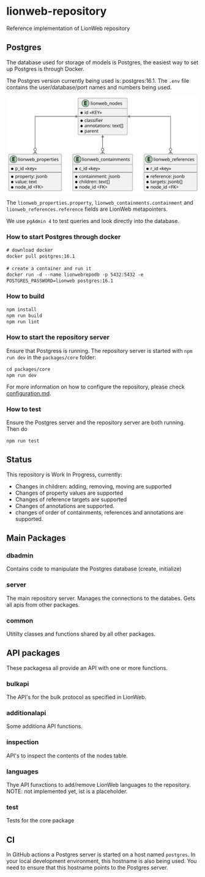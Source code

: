# lionweb-repository
Reference implementation of LionWeb repository

## Postgres
The database used for storage of models is Postgres, 
the easiest way to set up Postgres is through Docker.

The Postgres version currently being used is: postgres:16.1.
The `.env` file contains the user/database/port names and numbers being used.

![picture of database schema](docs/database-schema.svg "Database Schema")

The `lionweb_properties.property`, `lionweb_containments.containment` and `lionweb_references.reference` 
fields are LionWeb metapointers.

We use `pgAdmin 4` to test queries and look directly into the database. 

### How to start Postgres through docker

```
# download docker
docker pull postgres:16.1

# create a container and run it
docker run -d --name lionwebrepodb -p 5432:5432 -e POSTGRES_PASSWORD=lionweb postgres:16.1
```

### How to build

```
npm install
npm run build
npm run lint
```

### How to start the repository server
Ensure that Postgress is running.
The repository server is started with `npm run dev` in  the `packages/core` folder:

```
cd packages/core
npm run dev
```

For more information on how to configure the repository, please check [configuration.md](configuration.md).

### How to test
Ensure the Postgres server and the repository server are both running.
Then do

```
npm run test
```

## Status
This repository is Work In Progress, currently:
- Changes in children: adding, removing, moving are supported
- Changes of property values are supported
- Changes of reference targets are supported
- Changes of annotations are supported.
- changes of order of containments, references and annotations are supported.  

##  Main Packages

### dbadmin
Contains code to manipulate the Postgres database (create, initialize)

### server
The main repository server.
Manages the connections to the databes.
Gets all apis from other packages.

### common
Utitilty classes and functions shared by all other packages.

## API packages
These packagesa all provide an API with one or more functions.

### bulkapi
The API's for the bulk protocol as specified in LionWeb.

### additionalapi
Some additiona API functions.

### inspection
API's to inspect the contents of the nodes table.

### languages
Thye API funxctions to add/remove LionWeb languages to the repository.
NOTE: not implemented yet, ist is a placeholder.


### test
Tests for the core package

## CI
In GitHub actions a Postgres server is started on a host named `postgres`.
In your local development environment, this hostname is also being used.
You need to ensure that this hostname points to the Postgres server. 
